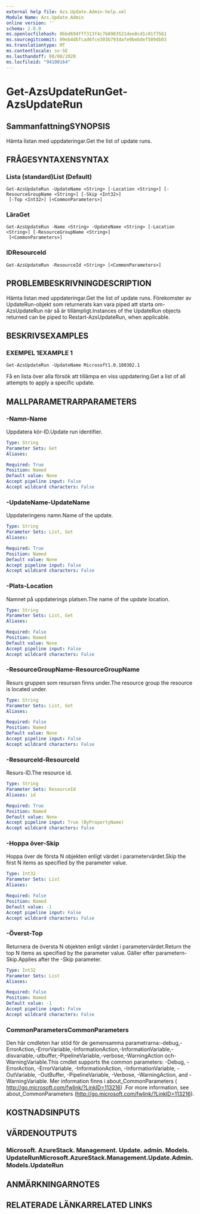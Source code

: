 ```yaml
---
external help file: Azs.Update.Admin-help.xml
Module Name: Azs.Update.Admin
online version: ''
schema: 2.0.0
ms.openlocfilehash: 0bbd694fff313f4c7b8983521dee8cd1c01f7561
ms.sourcegitcommit: 09eb4dbfcad6fce303b793dafe9bebdef589db03
ms.translationtype: MT
ms.contentlocale: sv-SE
ms.lasthandoff: 08/08/2020
ms.locfileid: "94100164"
---
```

# <span data-ttu-id="7ed67-101">Get-AzsUpdateRun</span><span class="sxs-lookup"><span data-stu-id="7ed67-101">Get-AzsUpdateRun</span></span>

## <span data-ttu-id="7ed67-102">Sammanfattning</span><span class="sxs-lookup"><span data-stu-id="7ed67-102">SYNOPSIS</span></span>
<span data-ttu-id="7ed67-103">Hämta listan med uppdateringar.</span><span class="sxs-lookup"><span data-stu-id="7ed67-103">Get the list of update runs.</span></span>

## <span data-ttu-id="7ed67-104">FRÅGESYNTAXEN</span><span class="sxs-lookup"><span data-stu-id="7ed67-104">SYNTAX</span></span>

### <span data-ttu-id="7ed67-105">Lista (standard)</span><span class="sxs-lookup"><span data-stu-id="7ed67-105">List (Default)</span></span>
```
Get-AzsUpdateRun -UpdateName <String> [-Location <String>] [-ResourceGroupName <String>] [-Skip <Int32>]
 [-Top <Int32>] [<CommonParameters>]
```

### <span data-ttu-id="7ed67-106">Lära</span><span class="sxs-lookup"><span data-stu-id="7ed67-106">Get</span></span>
```
Get-AzsUpdateRun -Name <String> -UpdateName <String> [-Location <String>] [-ResourceGroupName <String>]
 [<CommonParameters>]
```

### <span data-ttu-id="7ed67-107">ID</span><span class="sxs-lookup"><span data-stu-id="7ed67-107">ResourceId</span></span>
```
Get-AzsUpdateRun -ResourceId <String> [<CommonParameters>]
```

## <span data-ttu-id="7ed67-108">PROBLEMBESKRIVNING</span><span class="sxs-lookup"><span data-stu-id="7ed67-108">DESCRIPTION</span></span>
<span data-ttu-id="7ed67-109">Hämta listan med uppdateringar.</span><span class="sxs-lookup"><span data-stu-id="7ed67-109">Get the list of update runs.</span></span> <span data-ttu-id="7ed67-110">Förekomster av UpdateRun-objekt som returnerats kan vara piped att starta om-AzsUpdateRun när så är tillämpligt.</span><span class="sxs-lookup"><span data-stu-id="7ed67-110">Instances of the UpdateRun objects returned can be piped to Restart-AzsUpdateRun, when applicable.</span></span>

## <span data-ttu-id="7ed67-111">BESKRIVS</span><span class="sxs-lookup"><span data-stu-id="7ed67-111">EXAMPLES</span></span>

### <span data-ttu-id="7ed67-112">EXEMPEL 1</span><span class="sxs-lookup"><span data-stu-id="7ed67-112">EXAMPLE 1</span></span>
```
Get-AzsUpdateRun -UpdateName Microsoft1.0.180302.1
```

<span data-ttu-id="7ed67-113">Få en lista över alla försök att tillämpa en viss uppdatering.</span><span class="sxs-lookup"><span data-stu-id="7ed67-113">Get a list of all attempts to apply a specific update.</span></span>

## <span data-ttu-id="7ed67-114">MALLPARAMETRAR</span><span class="sxs-lookup"><span data-stu-id="7ed67-114">PARAMETERS</span></span>

### <span data-ttu-id="7ed67-115">-Namn</span><span class="sxs-lookup"><span data-stu-id="7ed67-115">-Name</span></span>
<span data-ttu-id="7ed67-116">Uppdatera kör-ID.</span><span class="sxs-lookup"><span data-stu-id="7ed67-116">Update run identifier.</span></span>

```yaml
Type: String
Parameter Sets: Get
Aliases:

Required: True
Position: Named
Default value: None
Accept pipeline input: False
Accept wildcard characters: False
```

### <span data-ttu-id="7ed67-117">-UpdateName</span><span class="sxs-lookup"><span data-stu-id="7ed67-117">-UpdateName</span></span>
<span data-ttu-id="7ed67-118">Uppdateringens namn.</span><span class="sxs-lookup"><span data-stu-id="7ed67-118">Name of the update.</span></span>

```yaml
Type: String
Parameter Sets: List, Get
Aliases:

Required: True
Position: Named
Default value: None
Accept pipeline input: False
Accept wildcard characters: False
```

### <span data-ttu-id="7ed67-119">-Plats</span><span class="sxs-lookup"><span data-stu-id="7ed67-119">-Location</span></span>
<span data-ttu-id="7ed67-120">Namnet på uppdaterings platsen.</span><span class="sxs-lookup"><span data-stu-id="7ed67-120">The name of the update location.</span></span>

```yaml
Type: String
Parameter Sets: List, Get
Aliases:

Required: False
Position: Named
Default value: None
Accept pipeline input: False
Accept wildcard characters: False
```

### <span data-ttu-id="7ed67-121">-ResourceGroupName</span><span class="sxs-lookup"><span data-stu-id="7ed67-121">-ResourceGroupName</span></span>
<span data-ttu-id="7ed67-122">Resurs gruppen som resursen finns under.</span><span class="sxs-lookup"><span data-stu-id="7ed67-122">The resource group the resource is located under.</span></span>

```yaml
Type: String
Parameter Sets: List, Get
Aliases:

Required: False
Position: Named
Default value: None
Accept pipeline input: False
Accept wildcard characters: False
```

### <span data-ttu-id="7ed67-123">-ResourceId</span><span class="sxs-lookup"><span data-stu-id="7ed67-123">-ResourceId</span></span>
<span data-ttu-id="7ed67-124">Resurs-ID.</span><span class="sxs-lookup"><span data-stu-id="7ed67-124">The resource id.</span></span>

```yaml
Type: String
Parameter Sets: ResourceId
Aliases: id

Required: True
Position: Named
Default value: None
Accept pipeline input: True (ByPropertyName)
Accept wildcard characters: False
```

### <span data-ttu-id="7ed67-125">-Hoppa över</span><span class="sxs-lookup"><span data-stu-id="7ed67-125">-Skip</span></span>
<span data-ttu-id="7ed67-126">Hoppa över de första N objekten enligt värdet i parametervärdet.</span><span class="sxs-lookup"><span data-stu-id="7ed67-126">Skip the first N items as specified by the parameter value.</span></span>

```yaml
Type: Int32
Parameter Sets: List
Aliases:

Required: False
Position: Named
Default value: -1
Accept pipeline input: False
Accept wildcard characters: False
```

### <span data-ttu-id="7ed67-127">-Överst</span><span class="sxs-lookup"><span data-stu-id="7ed67-127">-Top</span></span>
<span data-ttu-id="7ed67-128">Returnera de översta N objekten enligt värdet i parametervärdet.</span><span class="sxs-lookup"><span data-stu-id="7ed67-128">Return the top N items as specified by the parameter value.</span></span>
<span data-ttu-id="7ed67-129">Gäller efter parametern-Skip.</span><span class="sxs-lookup"><span data-stu-id="7ed67-129">Applies after the -Skip parameter.</span></span>

```yaml
Type: Int32
Parameter Sets: List
Aliases:

Required: False
Position: Named
Default value: -1
Accept pipeline input: False
Accept wildcard characters: False
```

### <span data-ttu-id="7ed67-130">CommonParameters</span><span class="sxs-lookup"><span data-stu-id="7ed67-130">CommonParameters</span></span>
<span data-ttu-id="7ed67-131">Den här cmdleten har stöd för de gemensamma parametrarna:-debug,-ErrorAction,-ErrorVariable,-InformationAction,-InformationVariable,-disvariable,-utbuffer,-PipelineVariable,-verbose,-WarningAction och-WarningVariable.</span><span class="sxs-lookup"><span data-stu-id="7ed67-131">This cmdlet supports the common parameters: -Debug, -ErrorAction, -ErrorVariable, -InformationAction, -InformationVariable, -OutVariable, -OutBuffer, -PipelineVariable, -Verbose, -WarningAction, and -WarningVariable.</span></span> <span data-ttu-id="7ed67-132">Mer information finns i about_CommonParameters ( http://go.microsoft.com/fwlink/?LinkID=113216) .</span><span class="sxs-lookup"><span data-stu-id="7ed67-132">For more information, see about_CommonParameters (http://go.microsoft.com/fwlink/?LinkID=113216).</span></span>

## <span data-ttu-id="7ed67-133">KOSTNADS</span><span class="sxs-lookup"><span data-stu-id="7ed67-133">INPUTS</span></span>

## <span data-ttu-id="7ed67-134">VÄRDEN</span><span class="sxs-lookup"><span data-stu-id="7ed67-134">OUTPUTS</span></span>

### <span data-ttu-id="7ed67-135">Microsoft. AzureStack. Management. Update. admin. Models. UpdateRun</span><span class="sxs-lookup"><span data-stu-id="7ed67-135">Microsoft.AzureStack.Management.Update.Admin.Models.UpdateRun</span></span>

## <span data-ttu-id="7ed67-136">ANMÄRKNINGAR</span><span class="sxs-lookup"><span data-stu-id="7ed67-136">NOTES</span></span>

## <span data-ttu-id="7ed67-137">RELATERADE LÄNKAR</span><span class="sxs-lookup"><span data-stu-id="7ed67-137">RELATED LINKS</span></span>
